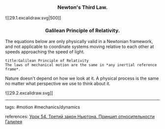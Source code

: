 ### <center>Newton's Third Law.</center> 

![[29.1.excalidraw.svg|500]]

### <center>Galilean Principle of Relativity.</center>

The equations below are only physically valid in a Newtonian framework, and not applicable to coordinate systems moving relative to each other at speeds approaching the speed of light.
```ad-definition
title:Galilean Principle of Relativity
The laws of mechanical motion are the same in *any inertial reference frame*.
```
Nature doesn't depend on how we look at it. A physical process is the same no matter what perspective we use to think about it.

![[29.2.excalidraw.svg]]

---

tags: #motion #mechanics/dynamics 

references: [Урок 54. Третий закон Ньютона. Принцип относительности Галилея](https://www.youtube.com/watch?v=OijNRhnYokY&list=PL1Us50cZo25lmKdZ-DmvJ17JyyM8xW22c&index=4)